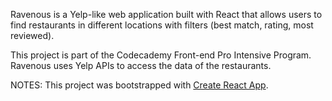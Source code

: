 Ravenous is a Yelp-like web application built with React that allows users to find restaurants in different locations with filters (best match, rating, most reviewed). 

This project is part of the Codecademy Front-end Pro Intensive Program. Ravenous uses Yelp APIs to access the data of the restaurants.

NOTES:
This project was bootstrapped with [Create React App](https://github.com/facebook/create-react-app).

